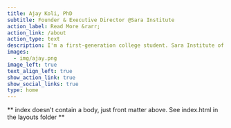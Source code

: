 ```yaml
---
title: Ajay Koli, PhD
subtitle: Founder & Executive Director @Sara Institute
action_label: Read More &rarr;
action_link: /about
action_type: text
description: I'm a first-generation college student. Sara Institute of Data Science is my initiative to take data science education to under-represented students in India. I use [R](https://www.r-project.org/) & [RStudio](https://www.rstudio.com/) to teach data science. I am sincerely trying to make teaching and learning data science less painful. 🙂<br><br>I am accepting invitations to teach/talk about data science.
images:
  - img/ajay.png
image_left: true
text_align_left: true
show_action_link: true
show_social_links: true
type: home
---
```


** index doesn't contain a body, just front matter above.
See index.html in the layouts folder **
